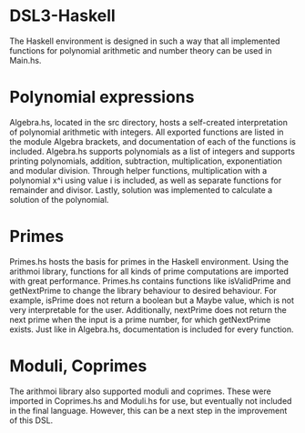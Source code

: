 # DSL3-Haskell

The Haskell environment is designed in such a way that all implemented functions for polynomial arithmetic and number theory can be used in Main.hs. 

# Polynomial expressions
Algebra.hs, located in the src directory, hosts a self-created interpretation of polynomial arithmetic with integers. 
All exported functions are listed in the module Algebra brackets, and documentation of each of the functions is included. 
Algebra.hs supports polynomials as a list of integers and supports printing polynomials, addition, subtraction, multiplication, 
exponentiation and modular division. Through helper functions, multiplication with a polynomial x^i using value i is included, 
as well as separate functions for remainder and divisor. Lastly, solution was implemented to calculate a solution of the polynomial. 

# Primes
Primes.hs hosts the basis for primes in the Haskell environment. 
Using the arithmoi library, functions for all kinds of prime computations are imported with great performance. 
Primes.hs contains functions like isValidPrime and getNextPrime to change the library behaviour to desired behaviour. 
For example, isPrime does not return a boolean but a Maybe value, which is not very interpretable for the user. 
Additionally, nextPrime does not return the next prime when the input is a prime number, for which getNextPrime exists. 
Just like in Algebra.hs, documentation is included for every function. 

# Moduli, Coprimes
The arithmoi library also supported moduli and coprimes. These were imported in Coprimes.hs and Moduli.hs for use, 
but eventually not included in the final language. However, this can be a next step in the improvement of this DSL. 